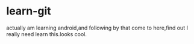 # learn-git
actually am learning android,and following by that come to here,find out I really need learn this.looks cool.
